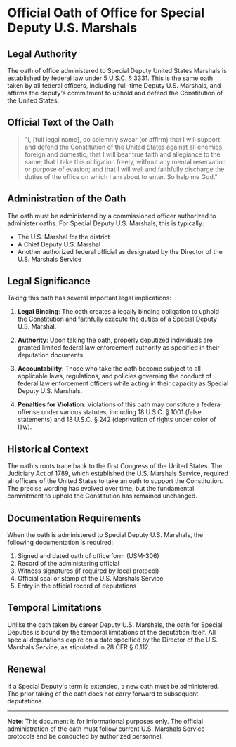 # Official Oath of Office for Special Deputy U.S. Marshals

## Legal Authority

The oath of office administered to Special Deputy United States Marshals is established by federal law under 5 U.S.C. § 3331. This is the same oath taken by all federal officers, including full-time Deputy U.S. Marshals, and affirms the deputy's commitment to uphold and defend the Constitution of the United States.

## Official Text of the Oath

> "I, [full legal name], do solemnly swear (or affirm) that I will support and defend the Constitution of the United States against all enemies, foreign and domestic; that I will bear true faith and allegiance to the same; that I take this obligation freely, without any mental reservation or purpose of evasion; and that I will well and faithfully discharge the duties of the office on which I am about to enter. So help me God."

## Administration of the Oath

The oath must be administered by a commissioned officer authorized to administer oaths. For Special Deputy U.S. Marshals, this is typically:

- The U.S. Marshal for the district
- A Chief Deputy U.S. Marshal
- Another authorized federal official as designated by the Director of the U.S. Marshals Service

## Legal Significance

Taking this oath has several important legal implications:

1. **Legal Binding**: The oath creates a legally binding obligation to uphold the Constitution and faithfully execute the duties of a Special Deputy U.S. Marshal.

2. **Authority**: Upon taking the oath, properly deputized individuals are granted limited federal law enforcement authority as specified in their deputation documents.

3. **Accountability**: Those who take the oath become subject to all applicable laws, regulations, and policies governing the conduct of federal law enforcement officers while acting in their capacity as Special Deputy U.S. Marshals.

4. **Penalties for Violation**: Violations of this oath may constitute a federal offense under various statutes, including 18 U.S.C. § 1001 (false statements) and 18 U.S.C. § 242 (deprivation of rights under color of law).

## Historical Context

The oath's roots trace back to the first Congress of the United States. The Judiciary Act of 1789, which established the U.S. Marshals Service, required all officers of the United States to take an oath to support the Constitution. The precise wording has evolved over time, but the fundamental commitment to uphold the Constitution has remained unchanged.

## Documentation Requirements

When the oath is administered to Special Deputy U.S. Marshals, the following documentation is required:

1. Signed and dated oath of office form (USM-306)
2. Record of the administering official
3. Witness signatures (if required by local protocol)
4. Official seal or stamp of the U.S. Marshals Service
5. Entry in the official record of deputations

## Temporal Limitations

Unlike the oath taken by career Deputy U.S. Marshals, the oath for Special Deputies is bound by the temporal limitations of the deputation itself. All special deputations expire on a date specified by the Director of the U.S. Marshals Service, as stipulated in 28 CFR § 0.112.

## Renewal

If a Special Deputy's term is extended, a new oath must be administered. The prior taking of the oath does not carry forward to subsequent deputations.

---

**Note**: This document is for informational purposes only. The official administration of the oath must follow current U.S. Marshals Service protocols and be conducted by authorized personnel.
